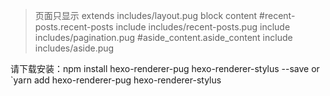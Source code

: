 > 页面只显示 extends includes/layout.pug block content #recent-posts.recent-posts include includes/recent-posts.pug include includes/pagination.pug #aside_content.aside_content include includes/aside.pug

请下载安装：npm install hexo-renderer-pug hexo-renderer-stylus --save or `yarn add hexo-renderer-pug hexo-renderer-stylus

>   
